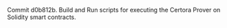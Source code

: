 Commit d0b812b.                    Build and Run scripts for executing the Certora Prover on Solidity smart contracts.
